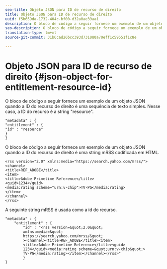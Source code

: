 ```yaml
---
seo-title: Objeto JSON para ID de recurso de direito
title: Objeto JSON para ID de recurso de direito
uuid: f5b659da-1732-404c-bf00-d32a0ae39aa1
description: O bloco de código a seguir fornece um exemplo de um objeto JSON quando a ID do recurso de direito é uma sequência de texto simples.
seo-description: O bloco de código a seguir fornece um exemplo de um objeto JSON quando a ID do recurso de direito é uma sequência de texto simples.
translation-type: tm+mt
source-git-commit: 31b6cad26bcc393d731080a70eff1c59551f1c8e

---
```



# Objeto JSON para ID de recurso de direito {#json-object-for-entitlement-resource-id}

O bloco de código a seguir fornece um exemplo de um objeto JSON quando a ID do recurso de direito é uma sequência de texto simples. Nesse caso, a ID do recurso é a string &quot;resource&quot;.

```
"metadata" : { 
"entitlement" : { 
"id" : "resource" 
} 
}
```

O bloco de código a seguir fornece um exemplo de um objeto JSON quando a ID do recurso de direito é uma string mRSS codificada em HTML.

```
<rss version="2.0" xmlns:media="https://search.yahoo.com/mrss/"> 
<channel> 
<title>REF_ADOBE</title> 
<item> 
<title>Adobe Primetime Reference</title> 
<guid>1234</guid> 
<media:rating scheme="urn:v-chip">TV-PG</media:rating> 
</item> 
</channel> 
</rss>
```

A seguinte string mRSS é usada como a id do recurso.

```
"metadata" : { 
    "entitlement" : { 
        "id" : "<rss version=&quot;2.0&quot; 
        xmlns:media=&quot; 
        https://search.yahoo.com/mrss/&quot; 
        ><channel><title>REF_ADOBE</title><item> 
        <title>Adobe Primetime Reference</title><guid> 
        1234</guid><media:rating scheme=&quot;urn:v-chip&quot;> 
        TV-PG</media:rating></item></channel></rss>" 
        } 
} 
```
